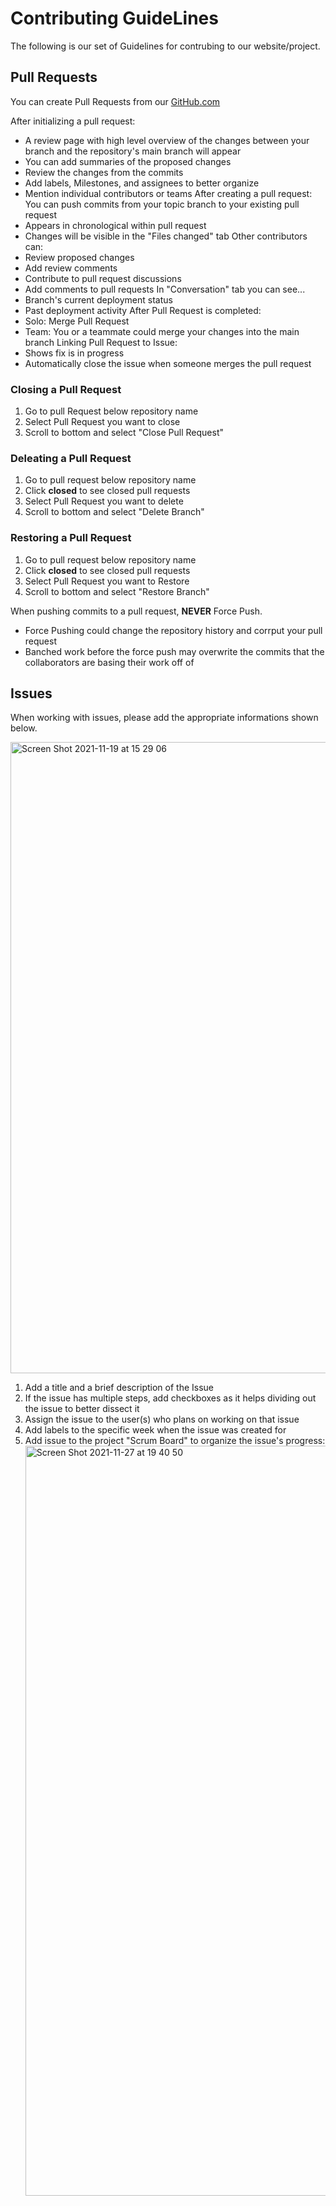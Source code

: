 # Contributing GuideLines

The following is our set of Guidelines for contrubing to our website/project.

## Pull Requests

You can create Pull Requests from our [GitHub.com](https://github.com/BrianZhang2016/067/pulls)

After initializing a pull request:
- A review page with high level overview of the changes between your branch and the repository's main branch will appear 
- You can add summaries of the proposed changes
- Review the changes from the commits
- Add labels, Milestones, and assignees to better organize
- Mention individual contributors or teams
After creating a pull request:
You can push commits from your topic branch to your existing pull request
- Appears in chronological within pull request
- Changes will be visible in the "Files changed" tab
Other contributors can:
- Review proposed changes
- Add review comments
- Contribute to pull request discussions
- Add comments to pull requests
In "Conversation" tab you can see...
- Branch's current deployment status
- Past deployment activity
After Pull Request is completed:
- Solo: Merge Pull Request
- Team: You or a teammate could merge your changes into the main branch
Linking Pull Request to Issue:
- Shows fix is in progress
- Automatically close the issue when someone merges the pull request

### Closing a Pull Request
1. Go to pull Request below repository name
2. Select Pull Request you want to close
3. Scroll to bottom and select "Close Pull Request"

### Deleating a Pull Request
1. Go to pull request below repository name
2. Click **closed** to see closed pull requests
3. Select Pull Request you want to delete
4. Scroll to bottom and select "Delete Branch"

### Restoring a Pull Request
1. Go to pull request below repository name
2. Click **closed** to see closed pull requests
3. Select Pull Request you want to Restore
4. Scroll to bottom and select "Restore Branch"

When pushing commits to a pull request, **NEVER** Force Push.
- Force Pushing could change the repository history and corrput your pull request 
- Banched work before the force push may overwrite the commits that the collaborators are basing their work off of

## Issues

When working with issues, please add the appropriate informations shown below.

<img width="1010" alt="Screen Shot 2021-11-19 at 15 29 06" src="https://user-images.githubusercontent.com/89234480/143727800-6cda4bca-5441-43b8-a287-52f2d23997aa.png">

1. Add a title and a brief description of the Issue 
2. If the issue has multiple steps, add checkboxes as it helps dividing out the issue to better dissect it
3. Assign the issue to the user(s) who plans on working on that issue
4. Add labels to the specific week when the issue was created for
5. Add issue to the project "Scrum Board" to organize the issue's progress:<img width="1200" alt="Screen Shot 2021-11-27 at 19 40 50" src="https://user-images.githubusercontent.com/89234480/143728444-ddab9da8-d168-43cb-bd87-ae9a5a3ca08e.png">
